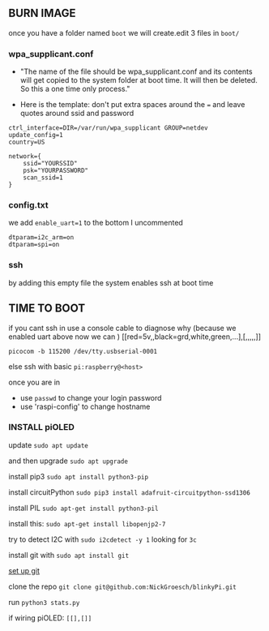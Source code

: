 ## BURN IMAGE
once you have a folder named `boot` we will create.edit 3 files in `boot/`

### wpa_supplicant.conf
* "The name of the file should be wpa_supplicant.conf and its contents will get copied to the system folder at boot time. It will then be deleted. So this a one time only process."

* Here is the template: don't put extra spaces around the `=` and leave quotes around ssid and password
```
ctrl_interface=DIR=/var/run/wpa_supplicant GROUP=netdev
update_config=1
country=US
 
network={
    ssid="YOURSSID"
    psk="YOURPASSWORD"
    scan_ssid=1
}
```
### config.txt
we add `enable_uart=1` to the bottom
I uncommented 
```
dtparam=i2c_arm=on
dtparam=spi=on
```
### ssh 
by adding this empty file the system enables ssh at boot time

## TIME TO BOOT

if you cant ssh in use a console cable to diagnose why \(because we enabled uart above now we can \) [\[red=5v,,black=grd,white,green,...],[,,,,,]]
```
picocom -b 115200 /dev/tty.usbserial-0001 
```
else ssh with basic `pi:raspberry@<host>`

once you are in 
* use `passwd` to change your login password
* use 'raspi-config' to change hostname

### INSTALL piOLED

update `sudo apt update` 

and then upgrade `sudo apt upgrade`

install pip3 `sudo apt install python3-pip`

install circuitPython `sudo pip3 install adafruit-circuitpython-ssd1306`

install PIL `sudo apt-get install python3-pil`

install this: `sudo apt-get install libopenjp2-7`

try to detect I2C with `sudo i2cdetect -y 1` looking for `3c`

install git with `sudo apt install git`

[set up git](https://docs.github.com/en/free-pro-team@latest/github/getting-started-with-github/set-up-git)

clone the repo `git clone git@github.com:NickGroesch/blinkyPi.git`

run `python3 stats.py`

if wiring piOLED: `[[],[]]`